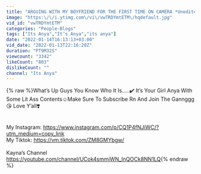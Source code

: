 ```yaml
---
title: "ARGUING WITH MY BOYFRIEND FOR THE FIRST TIME ON CAMERA *Unedited*"
image: "https:\/\/i.ytimg.com\/vi\/vwTRDYmtETM\/hqdefault.jpg"
vid_id: "vwTRDYmtETM"
categories: "People-Blogs"
tags: ["Its Anya","It’s Anya","its anya"]
date: "2022-01-14T16:13:13+03:00"
vid_date: "2022-01-13T22:16:20Z"
duration: "PT9M32S"
viewcount: "3342"
likeCount: "803"
dislikeCount: ""
channel: "Its Anya"
---
```

{% raw %}What’s Up Guys You Know Who It Is.....✔️ It’s Your  Girl Anya With Some Lit Ass Contents☺️Make Sure To Subscribe Rn And Join The Gannggg😘 Love Y’all❣️<br /><br /><br />My Instagram: <a rel="nofollow" target="blank" href="https://www.instagram.com/p/CQ1P4fNJiWC/?utm_medium=copy_link">https://www.instagram.com/p/CQ1P4fNJiWC/?utm_medium=copy_link</a><br />My Tiktok: <a rel="nofollow" target="blank" href="https://vm.tiktok.com/ZM8GMYbgw/">https://vm.tiktok.com/ZM8GMYbgw/</a><br /><br />Kayna’s Channel <a rel="nofollow" target="blank" href="https://youtube.com/channel/UCok4smmjWN_InQOCk8NN1LQ">https://youtube.com/channel/UCok4smmjWN_InQOCk8NN1LQ</a>{% endraw %}
